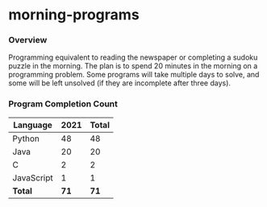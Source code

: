 # morning-programs

### Overview

Programming equivalent to reading the newspaper or completing a sudoku puzzle in the morning.  The plan is to spend 20 
minutes in the morning on a programming problem.  Some programs will take multiple days to solve, and some will be left 
unsolved (if they are incomplete after three days).

### Program Completion Count

| Language     | 2021   | Total  |
|--------------|--------|--------|
| Python       | 48     | 48     |
| Java         | 20     | 20     |
| C            | 2      | 2      |
| JavaScript   | 1      | 1      |
| **Total**    | **71** | **71** |
